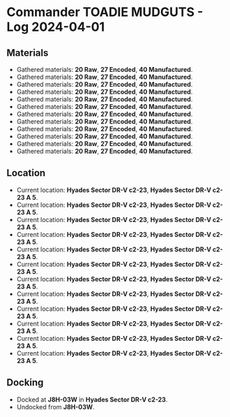 # Commander TOADIE MUDGUTS - Log 2024-04-01

## Materials
- Gathered materials: **20 Raw**, **27 Encoded**, **40 Manufactured**.
- Gathered materials: **20 Raw**, **27 Encoded**, **40 Manufactured**.
- Gathered materials: **20 Raw**, **27 Encoded**, **40 Manufactured**.
- Gathered materials: **20 Raw**, **27 Encoded**, **40 Manufactured**.
- Gathered materials: **20 Raw**, **27 Encoded**, **40 Manufactured**.
- Gathered materials: **20 Raw**, **27 Encoded**, **40 Manufactured**.
- Gathered materials: **20 Raw**, **27 Encoded**, **40 Manufactured**.
- Gathered materials: **20 Raw**, **27 Encoded**, **40 Manufactured**.
- Gathered materials: **20 Raw**, **27 Encoded**, **40 Manufactured**.
- Gathered materials: **20 Raw**, **27 Encoded**, **40 Manufactured**.
- Gathered materials: **20 Raw**, **27 Encoded**, **40 Manufactured**.
- Gathered materials: **20 Raw**, **27 Encoded**, **40 Manufactured**.

## Location
- Current location: **Hyades Sector DR-V c2-23**, **Hyades Sector DR-V c2-23 A 5**.
- Current location: **Hyades Sector DR-V c2-23**, **Hyades Sector DR-V c2-23 A 5**.
- Current location: **Hyades Sector DR-V c2-23**, **Hyades Sector DR-V c2-23 A 5**.
- Current location: **Hyades Sector DR-V c2-23**, **Hyades Sector DR-V c2-23 A 5**.
- Current location: **Hyades Sector DR-V c2-23**, **Hyades Sector DR-V c2-23 A 5**.
- Current location: **Hyades Sector DR-V c2-23**, **Hyades Sector DR-V c2-23 A 5**.
- Current location: **Hyades Sector DR-V c2-23**, **Hyades Sector DR-V c2-23 A 5**.
- Current location: **Hyades Sector DR-V c2-23**, **Hyades Sector DR-V c2-23 A 5**.
- Current location: **Hyades Sector DR-V c2-23**, **Hyades Sector DR-V c2-23 A 5**.
- Current location: **Hyades Sector DR-V c2-23**, **Hyades Sector DR-V c2-23 A 5**.
- Current location: **Hyades Sector DR-V c2-23**, **Hyades Sector DR-V c2-23 A 5**.
- Current location: **Hyades Sector DR-V c2-23**, **Hyades Sector DR-V c2-23 A 5**.

## Docking
- Docked at **J8H-03W** in **Hyades Sector DR-V c2-23**.
- Undocked from **J8H-03W**.

